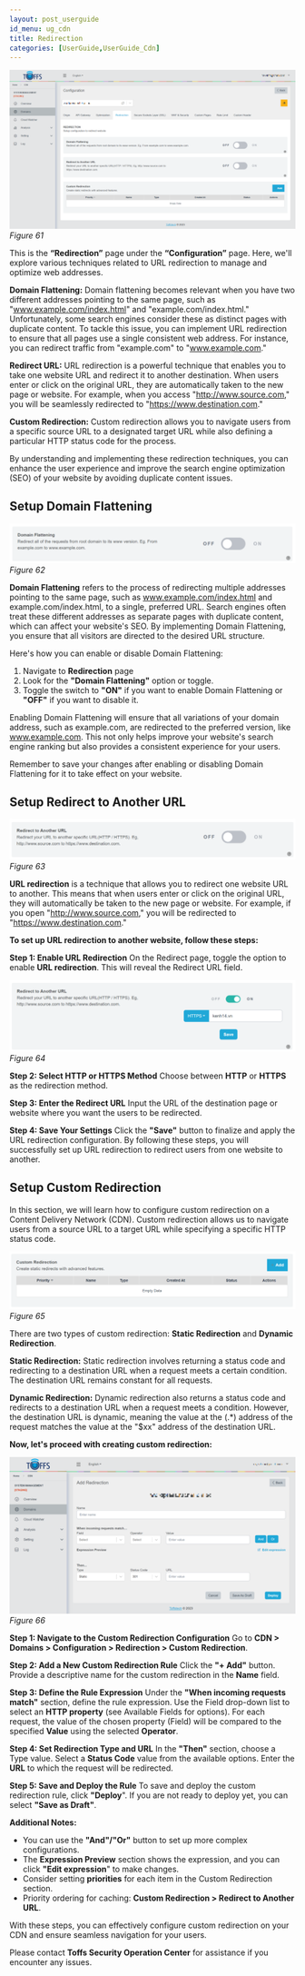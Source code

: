 ```yaml
---
layout: post_userguide
id_menu: ug_cdn
title: Redirection
categories: [UserGuide,UserGuide_Cdn]
---
```


![800](/public/assets/images/userguide/cdn/61.png)
*Figure 61*

This is the **“Redirection”** page under the **“Configuration”** page. Here, we'll explore various techniques related to URL redirection to manage and optimize web addresses.

**Domain Flattening:**
Domain flattening becomes relevant when you have two different addresses pointing to the same page, such as "www.example.com/index.html" and "example.com/index.html." Unfortunately, some search engines consider these as distinct pages with duplicate content. To tackle this issue, you can implement URL redirection to ensure that all pages use a single consistent web address. For instance, you can redirect traffic from "example.com" to "www.example.com."

**Redirect URL:**
URL redirection is a powerful technique that enables you to take one website URL and redirect it to another destination. When users enter or click on the original URL, they are automatically taken to the new page or website. For example, when you access "http://www.source.com," you will be seamlessly redirected to "https://www.destination.com."

**Custom Redirection:**
Custom redirection allows you to navigate users from a specific source URL to a designated target URL while also defining a particular HTTP status code for the process.


By understanding and implementing these redirection techniques, you can enhance the user experience and improve the search engine optimization (SEO) of your website by avoiding duplicate content issues.


## Setup Domain Flattening

![800](/public/assets/images/userguide/cdn/62.png)
*Figure 62*


**Domain Flattening** refers to the process of redirecting multiple addresses pointing to the same page, such as www.example.com/index.html and example.com/index.html, to a single, preferred URL. Search engines often treat these different addresses as separate pages with duplicate content, which can affect your website's SEO. By implementing Domain Flattening, you ensure that all visitors are directed to the desired URL structure.

Here's how you can enable or disable Domain Flattening:

1. Navigate to **Redirection** page
2. Look for the **"Domain Flattening"** option or toggle.
3. Toggle the switch to **"ON"** if you want to enable Domain Flattening or **"OFF"** if you want to disable it.

Enabling Domain Flattening will ensure that all variations of your domain address, such as example.com, are redirected to the preferred version, like www.example.com. This not only helps improve your website's search engine ranking but also provides a consistent experience for your users.

Remember to save your changes after enabling or disabling Domain Flattening for it to take effect on your website.


## Setup Redirect to Another URL

![800](/public/assets/images/userguide/cdn/63.png)
*Figure 63*

**URL redirection** is a technique that allows you to redirect one website URL to another. This means that when users enter or click on the original URL, they will automatically be taken to the new page or website. For example, if you open "http://www.source.com," you will be redirected to "https://www.destination.com."

**To set up URL redirection to another website, follow these steps:**

**Step 1: Enable URL Redirection**
On the Redirect page, toggle the option to enable **URL redirection**. This will reveal the Redirect URL field.

![800](/public/assets/images/userguide/cdn/64.png)
*Figure 64*

**Step 2: Select HTTP or HTTPS Method**
Choose between **HTTP** or **HTTPS** as the redirection method.

**Step 3: Enter the Redirect URL**
Input the URL of the destination page or website where you want the users to be redirected.

**Step 4: Save Your Settings**
Click the **"Save"** button to finalize and apply the URL redirection configuration.
By following these steps, you will successfully set up URL redirection to redirect users from one website to another.


## Setup Custom Redirection

In this section, we will learn how to configure custom redirection on a Content Delivery Network (CDN). Custom redirection allows us to navigate users from a source URL to a target URL while specifying a specific HTTP status code.

![800](/public/assets/images/userguide/cdn/65.png)
*Figure 65*

There are two types of custom redirection: **Static Redirection** and **Dynamic Redirection**.

**Static Redirection:**
Static redirection involves returning a status code and redirecting to a destination URL when a request meets a certain condition. The destination URL remains constant for all requests.

**Dynamic Redirection:**
Dynamic redirection also returns a status code and redirects to a destination URL when a request meets a condition. However, the destination URL is dynamic, meaning the value at the (.*) address of the request matches the value at the "$xx" address of the destination URL.


**Now, let's proceed with creating custom redirection:**

![800](/public/assets/images/userguide/cdn/66.png)
*Figure 66*

**Step 1: Navigate to the Custom Redirection Configuration**
Go to **CDN > Domains > Configuration > Redirection > Custom Redirection**.

**Step 2: Add a New Custom Redirection Rule**
Click the **"+ Add"** button.
Provide a descriptive name for the custom redirection in the **Name** field.

**Step 3: Define the Rule Expression**
Under the **"When incoming requests match"** section, define the rule expression.
Use the Field drop-down list to select an **HTTP property** (see Available Fields for options).
For each request, the value of the chosen property (Field) will be compared to the specified **Value** using the selected **Operator**.

**Step 4: Set Redirection Type and URL**
In the **"Then"** section, choose a Type value.
Select a **Status Code** value from the available options.
Enter the **URL** to which the request will be redirected.

**Step 5: Save and Deploy the Rule**
To save and deploy the custom redirection rule, click **"Deploy**".
If you are not ready to deploy yet, you can select **"Save as Draft"**.

**Additional Notes:**
- You can use the **"And"/"Or"** button to set up more complex configurations.
- The **Expression Preview** section shows the expression, and you can click **"Edit expression**" to make changes.
- Consider setting **priorities** for each item in the Custom Redirection section.
- Priority ordering for caching: **Custom Redirection > Redirect to Another URL**.


With these steps, you can effectively configure custom redirection on your CDN and ensure seamless navigation for your users.


Please contact **Toffs Security Operation Center** for assistance if you encounter any issues.
